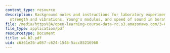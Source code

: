 ```yaml
---
content_type: resource
description: Background notes and instructions for laboratory experiments on mechanical
  strength and vibrations, Young's modulus, and speed of sound in borate glasses.
file: /media/https%3A/open-learning-course-data-rc.s3.amazonaws.com/3-014-materials-laboratory-fall-2006/c6361e26a057c62415465acc85216960_w4_b2.pdf
file_type: application/pdf
resourcetype: Document
title: w4_b2.pdf
uid: c6361e26-a057-c624-1546-5acc85216960
---
```

